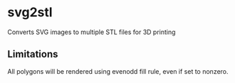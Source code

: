 # svg2stl
Converts SVG images to multiple STL files for 3D printing

## Limitations

All polygons will be rendered using evenodd fill rule, even if set
to nonzero.
